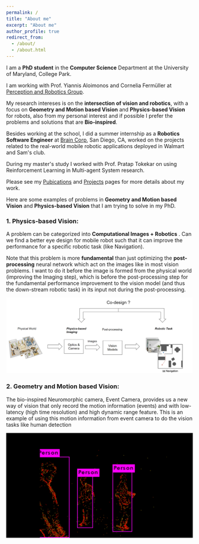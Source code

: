 ```yaml
---
permalink: /
title: "About me"
excerpt: "About me"
author_profile: true
redirect_from: 
  - /about/
  - /about.html
---
```


I am a **PhD student** in the **Computer Science** Department at the University of Maryland, College Park. 

I am working with Prof. Yiannis Aloimonos and Cornelia Fermüller at [Perception and Robotics Group](https://prg.cs.umd.edu/). 

My research intereses is on the **intersection of vision and robotics**, with a focus on **Geometry and Motion based Vision** and **Physics-based Vision** for robots, also from my personal interest and if possible I prefer the problems and solutions that are **Bio-inspired**.  
 
 Besides working at the school, I did a summer internship as a **Robotics Software Engineer** at [Brain Corp](https://www.braincorp.com/), San Diego, CA, 
 worked on the projects related to the real-world mobile robotic applications deployed in Walmart and Sam's club. 

During my master's study I worked with Prof. Pratap Tokekar on using Reinforcement Learning in Multi-agent System research.
 
 Please see my [Pubications](https://codingrex.github.io/publications/) and [Projects](https://codingrex.github.io/projects/) pages for more details about my work. 


Here are some examples of problems in **Geometry and Motion based Vision** and **Physics-based Vision** that I am trying to solve in my PhD.

### 1. Physics-based Vision:
A problem can be categorized into **Computational Images + Robotics** . Can we find a better eye design for mobile robot such that it can
improve the performance for a specific robotic task (like Navigation).

Note that this problem is more **fundamental** than just optimizing the **post-processing** neural network which act on the images like in most vision problems.
I want to do it before the image is formed from the physical world (improving the Imaging step), which is before the post-processing
 step for the fundamental performance improvement to the vision model (and thus the down-stream robotic task) in its input not during the post-processing.

<img src="../images/optics_nav_codesign.PNG" width="780"/>


### 2. Geometry and Motion based Vision:
The bio-inspired Neuromorphic camera, Event Camera, provides us a new way of vision that only record the motion information (events) and with low-latency (high time resolution) and high dynamic range feature. 
This is an example of using this motion information from event camera to do the vision tasks like human detection  

<img src="../images/event_human.jpg" width="780"/>